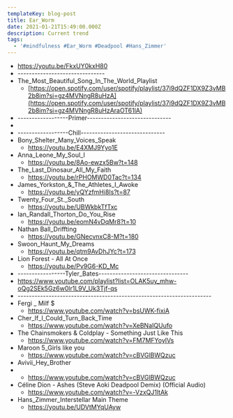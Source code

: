 ```yaml
---
templateKey: blog-post
title: Ear_Worm
date: 2021-01-21T15:49:00.000Z
description: Current trend
tags:
  - '#mindfulness #Ear_Worm #Deadpool #Hans_Zimmer'
---
```

* <https://youtu.be/FkxUY0kxH80>
* \-------------------------------
* The_Most_Beautiful_Song_In_The_World_Playlist
  * [https://open.spotify.com/user/spotify/playlist/37i9dQZF1DX9Z3vMB2b8im?si=gz4MVNngR8uHzA](https://open.spotify.com/user/spotify/playlist/37i9dQZF1DX9Z3vMB2b8im?si=gz4MVNngR8uHzAraOT61lA)
* \------------------Primer------------------------------
* 
* \------------------Chill------------------------------
* Bony_Shelter_Many_Voices_Speak
  * <https://youtu.be/E4XMJ9Yyo1E>
* Anna_Leone_My_Soul_I
  * <https://youtu.be/8Ao-ewzx5Bw?t=148>
* The_Last_Dinosaur_All_My_Faith
  * <https://youtu.be/rPHOMWD0Tac?t=134>
* James\_Yorkston\_&_The_Athletes_I_Awoke
  * <https://youtu.be/yQYzfmHi8Is?t=87>
* Twenty_Four_St._South
  * <https://youtu.be/UBWkbkTfTxc>
* Ian_Randall_Thorton_Do_You_Rise
  * <https://youtu.be/eomN4vDqMr8?t=10>
* Nathan Ball_Driffting
  * <https://youtu.be/GNecvnxC8-M?t=180>
* Swoon_Haunt_My_Dreams
  * <https://youtu.be/qtm9AvDhJYc?t=173>
* Lion Forest - All At Once
  * <https://youtu.be/Pv9G6-KD_Mc>
* \-----------------Tyler_Bates--------------------------------
* <https://www.youtube.com/playlist?list=OLAK5uy_mhw-oQg2SEk5Gz6w0lr1L9V_Uk3Tjf-qs>
* \---------------------------------------------------------------------
* Fergi _ Milf $
  * <https://www.youtube.com/watch?v=bsUWK-fixiA>
* Cher_If_I_Could_Turn_Back_Time
  * <https://www.youtube.com/watch?v=XeBNaIQUufo>
* The Chainsmokers & Coldplay - Something Just Like This 
  * <https://www.youtube.com/watch?v=FM7MFYoylVs>
* Maroon 5_Girls like you
  * <https://www.youtube.com/watch?v=cBVGlBWQzuc>
* Avivii_Hey_Brother
* * <https://www.youtube.com/watch?v=cBVGlBWQzuc>
* Céline Dion - Ashes (Steve Aoki Deadpool Demix) (Official Audio)
  * <https://www.youtube.com/watch?v=-VzxQJ1ltAk>
* Hans_Zimmer_Interstellar Main Theme
  * <https://youtu.be/UDVtMYqUAyw>
